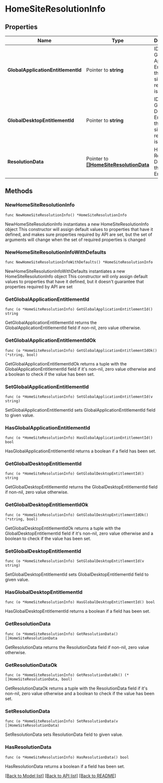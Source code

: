 # HomeSiteResolutionInfo

## Properties

Name | Type | Description | Notes
------------ | ------------- | ------------- | -------------
**GlobalApplicationEntitlementId** | Pointer to **string** | ID of the Global Application Entitlement this home site resolution is for. | [optional] 
**GlobalDesktopEntitlementId** | Pointer to **string** | ID of the Global Desktop Entitlement this home site resolution is for. | [optional] 
**ResolutionData** | Pointer to [**[]HomeSiteResolutionData**](HomeSiteResolutionData.md) | Home Site Resolution Data for this Global Entitlement. | [optional] 

## Methods

### NewHomeSiteResolutionInfo

`func NewHomeSiteResolutionInfo() *HomeSiteResolutionInfo`

NewHomeSiteResolutionInfo instantiates a new HomeSiteResolutionInfo object
This constructor will assign default values to properties that have it defined,
and makes sure properties required by API are set, but the set of arguments
will change when the set of required properties is changed

### NewHomeSiteResolutionInfoWithDefaults

`func NewHomeSiteResolutionInfoWithDefaults() *HomeSiteResolutionInfo`

NewHomeSiteResolutionInfoWithDefaults instantiates a new HomeSiteResolutionInfo object
This constructor will only assign default values to properties that have it defined,
but it doesn't guarantee that properties required by API are set

### GetGlobalApplicationEntitlementId

`func (o *HomeSiteResolutionInfo) GetGlobalApplicationEntitlementId() string`

GetGlobalApplicationEntitlementId returns the GlobalApplicationEntitlementId field if non-nil, zero value otherwise.

### GetGlobalApplicationEntitlementIdOk

`func (o *HomeSiteResolutionInfo) GetGlobalApplicationEntitlementIdOk() (*string, bool)`

GetGlobalApplicationEntitlementIdOk returns a tuple with the GlobalApplicationEntitlementId field if it's non-nil, zero value otherwise
and a boolean to check if the value has been set.

### SetGlobalApplicationEntitlementId

`func (o *HomeSiteResolutionInfo) SetGlobalApplicationEntitlementId(v string)`

SetGlobalApplicationEntitlementId sets GlobalApplicationEntitlementId field to given value.

### HasGlobalApplicationEntitlementId

`func (o *HomeSiteResolutionInfo) HasGlobalApplicationEntitlementId() bool`

HasGlobalApplicationEntitlementId returns a boolean if a field has been set.

### GetGlobalDesktopEntitlementId

`func (o *HomeSiteResolutionInfo) GetGlobalDesktopEntitlementId() string`

GetGlobalDesktopEntitlementId returns the GlobalDesktopEntitlementId field if non-nil, zero value otherwise.

### GetGlobalDesktopEntitlementIdOk

`func (o *HomeSiteResolutionInfo) GetGlobalDesktopEntitlementIdOk() (*string, bool)`

GetGlobalDesktopEntitlementIdOk returns a tuple with the GlobalDesktopEntitlementId field if it's non-nil, zero value otherwise
and a boolean to check if the value has been set.

### SetGlobalDesktopEntitlementId

`func (o *HomeSiteResolutionInfo) SetGlobalDesktopEntitlementId(v string)`

SetGlobalDesktopEntitlementId sets GlobalDesktopEntitlementId field to given value.

### HasGlobalDesktopEntitlementId

`func (o *HomeSiteResolutionInfo) HasGlobalDesktopEntitlementId() bool`

HasGlobalDesktopEntitlementId returns a boolean if a field has been set.

### GetResolutionData

`func (o *HomeSiteResolutionInfo) GetResolutionData() []HomeSiteResolutionData`

GetResolutionData returns the ResolutionData field if non-nil, zero value otherwise.

### GetResolutionDataOk

`func (o *HomeSiteResolutionInfo) GetResolutionDataOk() (*[]HomeSiteResolutionData, bool)`

GetResolutionDataOk returns a tuple with the ResolutionData field if it's non-nil, zero value otherwise
and a boolean to check if the value has been set.

### SetResolutionData

`func (o *HomeSiteResolutionInfo) SetResolutionData(v []HomeSiteResolutionData)`

SetResolutionData sets ResolutionData field to given value.

### HasResolutionData

`func (o *HomeSiteResolutionInfo) HasResolutionData() bool`

HasResolutionData returns a boolean if a field has been set.


[[Back to Model list]](../README.md#documentation-for-models) [[Back to API list]](../README.md#documentation-for-api-endpoints) [[Back to README]](../README.md)


